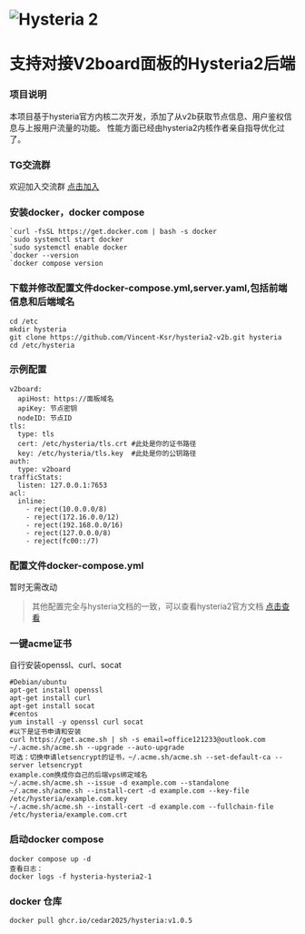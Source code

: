 # ![Hysteria 2](logo.svg)

# 支持对接V2board面板的Hysteria2后端

### 项目说明
本项目基于hysteria官方内核二次开发，添加了从v2b获取节点信息、用户鉴权信息与上报用户流量的功能。
性能方面已经由hysteria2内核作者亲自指导优化过了。

### TG交流群
欢迎加入交流群 [点击加入](https://t.me/+DcRt8AB2VbI2Yzc1)

### 安装docker，docker compose
```
`curl -fsSL https://get.docker.com | bash -s docker
`sudo systemctl start docker
`sudo systemctl enable docker
`docker --version
`docker compose version
```
### 下载并修改配置文件docker-compose.yml,server.yaml,包括前端信息和后端域名
```
cd /etc
mkdir hysteria
git clone https://github.com/Vincent-Ksr/hysteria2-v2b.git hysteria
cd /etc/hysteria
```
### 示例配置
```
v2board:
  apiHost: https://面板域名 
  apiKey: 节点密钥
  nodeID: 节点ID
tls:
  type: tls
  cert: /etc/hysteria/tls.crt #此处是你的证书路径
  key: /etc/hysteria/tls.key  #此处是你的公钥路径
auth:
  type: v2board
trafficStats:
  listen: 127.0.0.1:7653
acl: 
  inline: 
    - reject(10.0.0.0/8)
    - reject(172.16.0.0/12)
    - reject(192.168.0.0/16)
    - reject(127.0.0.0/8)
    - reject(fc00::/7)
```
### 配置文件docker-compose.yml
暂时无需改动
> 其他配置完全与hysteria文档的一致，可以查看hysteria2官方文档 [点击查看](https://hysteria.network/zh/docs/getting-started/Installation/) 
### 一键acme证书
自行安装openssl、curl、socat
```
#Debian/ubuntu
apt-get install openssl
apt-get install curl
apt-get install socat
#centos
yum install -y openssl curl socat
#以下是证书申请和安装
curl https://get.acme.sh | sh -s email=office121233@outlook.com
~/.acme.sh/acme.sh --upgrade --auto-upgrade
可选：切换申请letsencrypt的证书，~/.acme.sh/acme.sh --set-default-ca --server letsencrypt
example.com换成你自己的后端vps绑定域名
~/.acme.sh/acme.sh --issue -d example.com --standalone
~/.acme.sh/acme.sh --install-cert -d example.com --key-file /etc/hysteria/example.com.key
~/.acme.sh/acme.sh --install-cert -d example.com --fullchain-file /etc/hysteria/example.com.crt
```

### 启动docker compose
```
docker compose up -d
查看日志：
docker logs -f hysteria-hysteria2-1
```
### docker 仓库
```
docker pull ghcr.io/cedar2025/hysteria:v1.0.5
```
